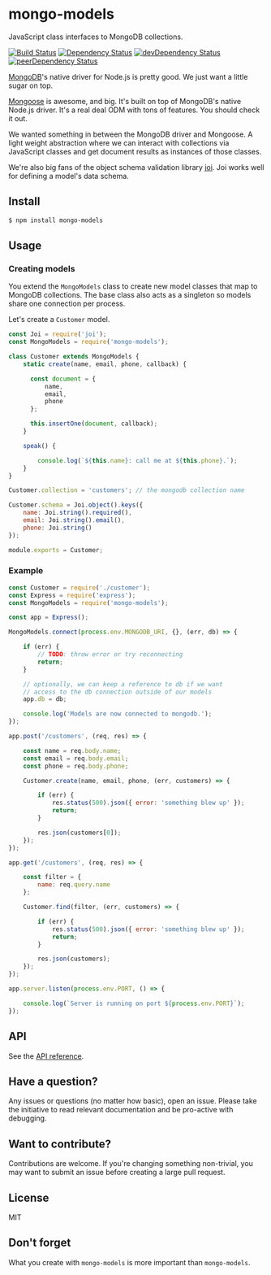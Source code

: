 # mongo-models

JavaScript class interfaces to MongoDB collections.

[![Build Status](https://img.shields.io/travis/jedireza/mongo-models.svg)](https://travis-ci.org/jedireza/mongo-models)
[![Dependency Status](https://img.shields.io/david/jedireza/mongo-models.svg)](https://david-dm.org/jedireza/mongo-models)
[![devDependency Status](https://img.shields.io/david/dev/jedireza/mongo-models.svg)](https://david-dm.org/jedireza/mongo-models#info=devDependencies)
[![peerDependency Status](https://img.shields.io/david/peer/jedireza/mongo-models.svg)](https://david-dm.org/jedireza/mongo-models#info=peerDependencies)

[MongoDB](https://github.com/mongodb/node-mongodb-native)'s native driver for
Node.js is pretty good. We just want a little sugar on top.

[Mongoose](http://mongoosejs.com/) is awesome, and big. It's built on top of
MongoDB's native Node.js driver. It's a real deal ODM with tons of features.
You should check it out.

We wanted something in between the MongoDB driver and Mongoose. A light weight
abstraction where we can interact with collections via JavaScript classes and
get document results as instances of those classes.

We're also big fans of the object schema validation library
[joi](https://github.com/hapijs/joi). Joi works well for defining a model's
data schema.


## Install

```bash
$ npm install mongo-models
```


## Usage

### Creating models

You extend the `MongoModels` class to create new model classes that map to
MongoDB collections. The base class also acts as a singleton so models share
one connection per process.

Let's create a `Customer` model.

```js
const Joi = require('joi');
const MongoModels = require('mongo-models');

class Customer extends MongoModels {
    static create(name, email, phone, callback) {

      const document = {
          name,
          email,
          phone
      };

      this.insertOne(document, callback);
    }

    speak() {

        console.log(`${this.name}: call me at ${this.phone}.`);
    }
}

Customer.collection = 'customers'; // the mongodb collection name

Customer.schema = Joi.object().keys({
    name: Joi.string().required(),
    email: Joi.string().email(),
    phone: Joi.string()
});

module.exports = Customer;
```

### Example

```js
const Customer = require('./customer');
const Express = require('express');
const MongoModels = require('mongo-models');

const app = Express();

MongoModels.connect(process.env.MONGODB_URI, {}, (err, db) => {

    if (err) {
        // TODO: throw error or try reconnecting
        return;
    }

    // optionally, we can keep a reference to db if we want
    // access to the db connection outside of our models
    app.db = db;

    console.log('Models are now connected to mongodb.');
});

app.post('/customers', (req, res) => {

    const name = req.body.name;
    const email = req.body.email;
    const phone = req.body.phone;

    Customer.create(name, email, phone, (err, customers) => {

        if (err) {
            res.status(500).json({ error: 'something blew up' });
            return;
        }

        res.json(customers[0]);
    });
});

app.get('/customers', (req, res) => {

    const filter = {
        name: req.query.name
    };

    Customer.find(filter, (err, customers) => {

        if (err) {
            res.status(500).json({ error: 'something blew up' });
            return;
        }

        res.json(customers);
    });
});

app.server.listen(process.env.PORT, () => {

    console.log(`Server is running on port ${process.env.PORT}`);
});
```


## API

See the [API reference](https://github.com/jedireza/mongo-models/blob/master/API.md).


## Have a question?

Any issues or questions (no matter how basic), open an issue. Please take the
initiative to read relevant documentation and be pro-active with debugging.


## Want to contribute?

Contributions are welcome. If you're changing something non-trivial, you may
want to submit an issue before creating a large pull request.


## License

MIT


## Don't forget

What you create with `mongo-models` is more important than `mongo-models`.

